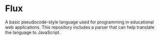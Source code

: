 # Flux
A basic pseudocode-style language used for programming in educational web applications. This repository includes a parser that can help translate the language to JavaScript.









